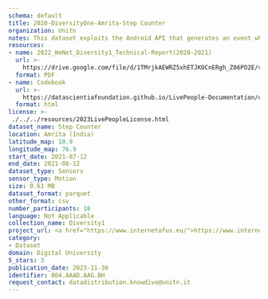 ```yaml
---
schema: default
title: 2020-DiversityOne-Amrita-Step Counter
organization: Unitn
notes: This dataset exploits the Android API that generates an event when a step is detected. The step counter sensor is used to get the total number of steps taken by the user since the last reboot (power on) of the phone. It is part of Wenet Diversity 1 data collection, which contains data about the everyday life activities of students coming from 8 different universities located in China, Denmark, India, Italy, Mexico, Mongolia, Paraguay and UK. The data were collected via questionnaires, data coming from 27 smartphone sensors associated to thousand self-reported annotations over a period of 4 weeks.
resources:
- name: 2022_WeNet_Diversity1_Technical-Report(2020-2021)
  url: >-
    https://drive.google.com/file/d/1TMrjkAEWRZ5xhETJKOCnERgh_Z06PO2E/view?usp=drive_link
  format: PDF
- name: Codebook
  url: >-
    https://datascientiafoundation.github.io/LivePeople-Documentation/codebooks/2020_DV1_Amrita_stepcounter.html
  format: html
license: >-
 ./../../resources/2023LivePeopleLicense.html
dataset_name: Step Counter
location: Amrita (India)
latitude_map: 10.9
longitude_map: 76.9
start_date: 2021-07-12
end_date: 2021-08-12
dataset_type: Sensors
sensor_type: Motion
size: 0.61 MB
dataset_format: parquet
other_format: csv
number_participants: 18
language: Not Applicable
collection_name: Diversity1
project_url: <a href="https://www.internetofus.eu/">https://www.internetofus.eu/</a>
category:
- Dataset
domain: Digital University
5_stars: 3
publication_date: 2023-11-30
identifier: 004.AAAD.AAG.BH
request_contact: datadistribution.knowdive@unitn.it
---
```



